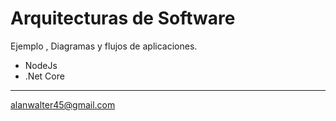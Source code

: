 # Arquitecturas de Software

Ejemplo , Diagramas y flujos de aplicaciones.

* NodeJs
* .Net Core

----
alanwalter45@gmail.com
